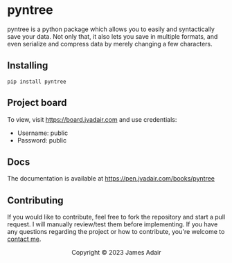 # pyntree
pyntree is a python package which allows you to easily and syntactically save your data. Not only that, it also lets you save in multiple formats, and even serialize and compress data by merely changing a few characters.

## Installing
`pip install pyntree`

## Project board
To view, visit https://board.jvadair.com
and use credentials:
- Username: public
- Password: public

## Docs
The documentation is available at https://pen.jvadair.com/books/pyntree

## Contributing
If you would like to contribute, feel free to fork the repository and start a pull request. I will manually review/test them before implementing. If you have any questions regarding the project or how to contribute, you're welcome to [contact me](mailto:dev@jvadair.com).

<p align="center">
Copyright &copy; 2023 James Adair
</p>
